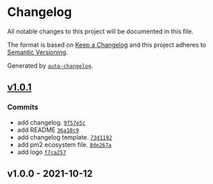 # Changelog

All notable changes to this project will be documented in this file.

The format is based on [Keep a Changelog](https://keepachangelog.com/en/1.0.0/)
and this project adheres to [Semantic Versioning](https://semver.org/spec/v2.0.0.html).

Generated by [`auto-changelog`](https://github.com/CookPete/auto-changelog).

## [v1.0.1](https://github.com/eyalmichon/postMaker/compare/v1.0.0...v1.0.1)




### Commits

- add changelog. [`9f57e5c`](https://github.com/eyalmichon/postMaker/commit/9f57e5c09be1d9dde1614c9824ea043d8d72827c)
- add README [`36a10c9`](https://github.com/eyalmichon/postMaker/commit/36a10c933e7b5e06ae94b3d99e17227dc605eebf)
- add changelog template. [`73d1192`](https://github.com/eyalmichon/postMaker/commit/73d1192f7ee317c11a1d372afc84013bc0cb9b66)
- add pm2 ecosystem file. [`8de267a`](https://github.com/eyalmichon/postMaker/commit/8de267aee85d929e870c6458f14c87ce3404367d)
- add logo [`f7ca257`](https://github.com/eyalmichon/postMaker/commit/f7ca25724fbea6d539f13387991499a9f8df920a)

## v1.0.0 - 2021-10-12





